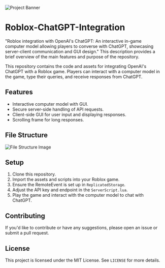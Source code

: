 ![Project Banner](https://imgur.com/lnBWA7n.gif)

# Roblox-ChatGPT-Integration
"Roblox integration with OpenAI's ChatGPT: An interactive in-game computer model allowing players to converse with ChatGPT, showcasing server-client communication and GUI design."  This description provides a brief overview of the main features and purpose of the repository.

This repository contains the code and assets for integrating OpenAI's ChatGPT with a Roblox game. Players can interact with a computer model in the game, type their queries, and receive responses from ChatGPT.

## Features

- Interactive computer model with GUI.
- Secure server-side handling of API requests.
- Client-side GUI for user input and displaying responses.
- Scrolling frame for long responses.

## File Structure
![File Structure Image](https://imgur.com/8fK1Nar.png)


## Setup

1. Clone this repository.
2. Import the assets and scripts into your Roblox game.
3. Ensure the RemoteEvent is set up in `ReplicatedStorage`.
4. Adjust the API key and endpoint in the `ServerScript.lua`.
5. Play the game and interact with the computer model to chat with ChatGPT.

## Contributing

If you'd like to contribute or have any suggestions, please open an issue or submit a pull request.

## License

This project is licensed under the MIT License. See `LICENSE` for more details.
